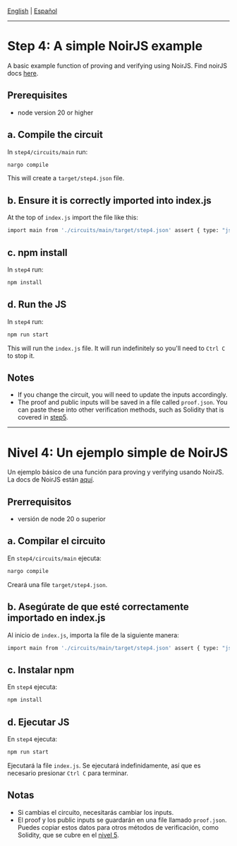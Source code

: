 [English](#step-4-a-simple-noirjs-example) | [Español](#nivel-4-un-ejemplo-simple-de-noirjs)

---

# Step 4: A simple NoirJS example

A basic example function of proving and verifying using NoirJS. Find noirJS docs [here](https://noir-lang.org/docs/tutorials/noirjs_app).

## Prerequisites

- node version 20 or higher

## a. Compile the circuit

In `step4/circuits/main` run:

```sh
nargo compile
```

This will create a `target/step4.json` file.

## b. Ensure it is correctly imported into index.js

At the top of `index.js` import the file like this:

```sh
import main from './circuits/main/target/step4.json' assert { type: "json" };
```

## c. npm install

In `step4` run:

```sh
npm install
```

## d. Run the JS

In `step4` run:

```sh
npm run start
```

This will run the `index.js` file. It will run indefinitely so you'll need to `Ctrl C` to stop it.

## Notes

- If you change the circuit, you will need to update the inputs accordingly. 
- The proof and public inputs will be saved in a file called `proof.json`. You can paste these into other verification methods, such as Solidity that is covered in [step5](../step5/README.md).

---

# Nivel 4: Un ejemplo simple de NoirJS

Un ejemplo básico de una función para proving y verifying usando NoirJS. La docs de NoirJS están [aquí](https://noir-lang.org/docs/tutorials/noirjs_app).

## Prerrequisitos

- versión de node 20 o superior

## a. Compilar el circuito

En `step4/circuits/main` ejecuta:

```sh
nargo compile
```

Creará una file `target/step4.json`.

## b. Asegúrate de que esté correctamente importado en index.js

Al inicio de `index.js`, importa la file de la siguiente manera:

```sh
import main from './circuits/main/target/step4.json' assert { type: "json" };
```

## c. Instalar npm

En `step4` ejecuta:

```sh
npm install
```

## d. Ejecutar JS

En `step4` ejecuta:

```sh
npm run start
```

Ejecutará la file `index.js`. Se ejecutará indefinidamente, así que es necesario presionar `Ctrl C` para terminar.

## Notas
- Si cambias el circuito, necesitarás cambiar los inputs.
- El proof y los public inputs se guardarán en una file llamado `proof.json`. Puedes copiar estos datos para otros métodos de verificación, como Solidity, que se cubre en el [nivel 5](../step5/README.md).
